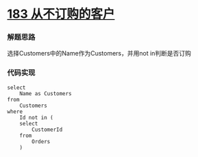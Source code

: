 # [183 从不订购的客户](https://leetcode.cn/problems/customers-who-never-order/)

### 解题思路

选择Customers中的Name作为Customers，并用not in判断是否订购

### 代码实现

```mysql
select
	Name as Customers
from
	Customers
where
	Id not in (
	select
		CustomerId
	from
		Orders
	)
```

